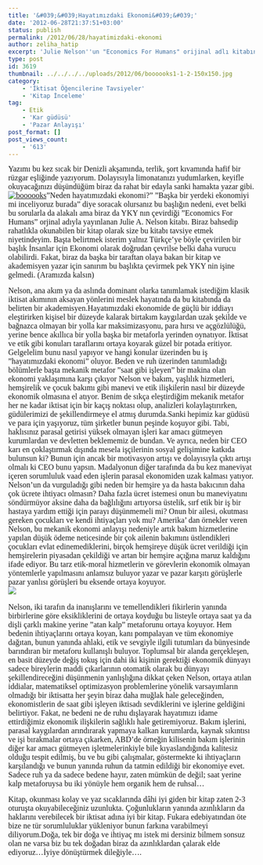 ```yaml
---
title: '&#039;&#039;Hayatımızdaki Ekonomi&#039;&#039;'
date: '2012-06-28T21:37:51+03:00'
status: publish
permalink: /2012/06/28/hayatimizdaki-ekonomi
author: zeliha_hatip
excerpt: 'Julie Nelson''un "Economics For Humans" orijinal adlı kitabının bir incelemesi siz sevgili okuyucularımızla...'
type: post
id: 3619
thumbnail: ../../../../uploads/2012/06/boooooks1-1-2-150x150.jpg
category:
    - 'İktisat Öğencilerine Tavsiyeler'
    - 'Kitap İnceleme'
tag:
    - Etik
    - 'Kar güdüsü'
    - 'Pazar Anlayışı'
post_format: []
post_views_count:
    - '613'
---
```

<span style="font-size: medium;"><span style="font-family: Calibri, serif;">Yazımı bu kez sıcak bir Denizli akşamında, terlik, şort kıvamında hafif bir rüzgar eşliğinde yazıyorum. Dolayısıyla limonatanızı yudumlarken, keyifle okuyacağınızı düşündüğüm biraz da rahat bir edayla sanki hamakta yazar gibi.</span></span>  
<span style="font-size: medium;"><span style="font-family: Calibri, serif;">[![boooooks](../../../../uploads/2012/06/boooooks.jpg)](https://iktisadiyat.com/2012/06/28/hayatimizdaki-ekonomi/boooooks/)”Neden hayatımızdaki ekonomi?” ”Başka bir yerdeki ekonomiyi mi inceliyoruz burada” diye soracak olursanız bu başlığın nedeni, evet belki bu sorularla da alakalı ama biraz da YKY nın çevirdiği ”Economics For Humans” orjinal adıyla yayınlanan Julie A. Nelson kitabı. Biraz bahsedip rahatlıkla okunabilen bir kitap olarak size bu kitabı tavsiye etmek niyetindeyim. Başta belirtmek isterim yalnız Türkçe’ye böyle çevirilen bir başlık İnsanlar için Ekonomi olarak doğrudan çevrilse belki daha vurucu olabilirdi. Fakat, biraz da başka bir taraftan olaya bakan bir kitap ve akademisyen yazar için sanırım bu başlıkta çevirmek pek YKY nin işine gelmedi. (Aramızda kalsın) </span></span>  
  
<span style="font-size: medium;"><span style="font-family: Calibri, serif;">Nelson, ana akım ya da aslında dominant olarka tanımlamak istediğim klasik iktisat akımının aksayan yönlerini meslek hayatında da bu kitabında da belirten bir akademisyen.Hayatımızdaki ekonomide de güçlü bir iddiayı eleştirirken kişisel bir düzeyde kalarak birtakım kaygılardan uzak şekilde ve bağnazca olmayan bir yolla kar maksimizasyonu, para hırsı ve açgözlülüğü, yerine bence akıllıca bir yolla başka bir metaforla yerinden oynatıyor. İktisat ve etik gibi konuları taraflarını ortaya koyarak güzel bir potada eritiyor. Gelgelelim bunu nasıl yapıyor ve hangi konular üzerinden bu iş ”hayatımızdaki ekonomi” oluyor. Beden ve ruh üzerinden tanımladığı bölümlerle başta mekanik metafor ”saat gibi işleyen” bir makina olan ekonomi yaklaşımına karşı çıkıyor Nelson ve bakım, yaşlılık hizmetleri, hemşirelik ve çocuk bakımı gibi manevi ve etik ilişkilerin nasıl bir düzeyde ekonomik olmasına el atıyor. Benim de sıkça eleştirdiğim mekanik metafor her ne kadar iktisat için bir kaçış noktası olup, analizleri kolaylaştırırken, güdülerimizi de şekillendirmeye el atmış durumda.Sanki hepimiz kar güdüsü ve para için yaşıyoruz, tüm şirketler bunun peşinde koşuyor gibi. Tabi, haklısınız parasal getirisi yüksek olmayan işleri kar amacı gütmeyen kurumlardan ve devletten beklememiz de bundan. Ve ayrıca, neden bir CEO karı en çoklaştırmak dışında mesela işçilerinin sosyal gelişimine katkıda bulunsun ki? Bunun için ancak bir motivasyon artışı ve dolayısıyla çıktı artışı olmalı ki CEO bunu yapsın. Madalyonun diğer tarafında da bu kez maneviyat içeren sorumluluk vaad eden işlerin parasal ekonomiden uzak kalması yatıyor. Nelson’un da vurguladığı gibi neden bir hemşire ya da hasta bakıcının daha çok ücrete ihtiyacı olmasın? Daha fazla ücret istemesi onun bu maneviyatını söndürmüyor aksine daha da bağlılığını artıyorsa üstelik, sırf etik bir iş bir hastaya yardım ettiği için parayı düşünmemeli mi? Onun bir ailesi, okutması gereken çocukları ve kendi ihtiyaçları yok mu? Amerika’ dan örnekler veren Nelson, bu mekanik ekonomi anlayışı nedeniyle artık bakım hizmetlerine yapılan düşük ödeme neticesinde bir çok ailenin bakımını üstlendikleri çocukları evlat edinemediklerini, birçok hemşireye düşük ücret verildiği için hemşirelerin piyasadan çekildiği ve artan bir hemşire açığına maruz kaldığını ifade ediyor. Bu tarz etik-moral hizmetlerin ve görevlerin ekonomik olmayan yöntemlerle yapılmasını anlamsız buluyor yazar ve pazar karşıtı görüşlerle pazar yanlısı görüşleri bu eksende ortaya koyuyor.</span></span>  
[![](../../../../uploads/2012/06/yaz%C4%B1.png)](https://iktisadiyat.com/wp-content/uploads/2012/06/yaz%C4%B1.png)  
<span style="font-family: Calibri, serif;"><span style="font-size: small;"> </span></span>  
<span style="font-size: medium;"><span style="font-family: Calibri, serif;">Nelson, iki tarafın da inanışlarını ve temellendikleri fikirlerin yanında birbirlerine göre eksikliklerini de ortaya koyduğu bu listeyle ortaya saat ya da dişli çarklı makine yerine ”atan kalp” metaforunu ortaya koyuyor. Hem bedenin ihtiyaçlarını ortaya koyan, kanı pompalayan ve tüm ekonomiye dağıtan, bunun yanında ahlaki, etik ve sevgiyle ilgili tutumları da bünyesinde barındıran bir metaforu kullanışlı buluyor. Toplumsal bir alanda gerçekleşen, en basit düzeyde değiş tokuş için dahi iki kişinin gerektiği ekonomik dünyayı sadece bireylerin maddi çıkarlarının otomatik olarak bu dünyayı şekillendireceğini düşünmenin yanlışlığına dikkat çeken Nelson, ortaya atılan iddialar, matematiksel optimizasyon problemlerine yönelik varsayımların olmadığı bir iktisatta her şeyin biraz daha muğlak hale geleceğinden, ekonomistlerin de saat gibi işleyen iktisadı sevdiklerini ve işlerine geldiğini belirtiyor. Fakat, ne bedeni ne de ruhu dışlayarak hayatımızı idame ettirdiğimiz ekonomik ilişkilerin sağlıklı hale getiremiyoruz. Bakım işlerini, parasal kaygılardan arındırarak yapmaya kalkan kurumlarda, kaynak sıkıntısı ve işi bırakmalar ortaya çıkarken, ABD’de örneğin kilisenin bakım işlerinin diğer kar amacı gütmeyen işletmelerinkiyle bile kıyaslandığında kalitesiz olduğu tespit edilmiş, bu ve bu gibi çalışmalar, göstermekte ki ihtiyaçların karşılandığı ve bunun yanında ruhun da tatmin edildiği bir ekonomiye evet. Sadece ruh ya da sadece bedene hayır, zaten mümkün de değil; saat yerine kalp metaforuysa bu iki yönüyle hem organik hem de ruhsal…</span></span>  
   
<span style="font-size: medium;"><span style="font-family: Calibri, serif;">Kitap, okunması kolay ve yaz sıcaklarında dâhi iyi giden bir kitap zaten 2-3 oturuşta okuyabileceğiniz uzunlukta. Çoğunlukların yanında azınlıkların da haklarını verebilecek bir iktisat adına iyi bir kitap. Fukara edebiyatından öte bize ne tür sorumluluklar yükleniyor bunun farkına varabilmeyi diliyorum.Doğa, tek bir doğa ve ihtiyaç mı istek mi dersiniz bilmem sonsuz olan ne varsa biz bu tek doğadan biraz da azınlıklardan çalarak elde ediyoruz…İyiye dönüştürmek dileğiyle….</span></span>